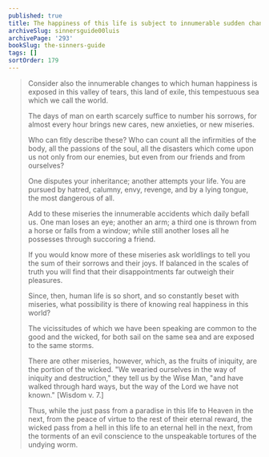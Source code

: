 ```yaml
---
published: true
title: The happiness of this life is subject to innumerable sudden changes
archiveSlug: sinnersguide00luis
archivePage: '293'
bookSlug: the-sinners-guide
tags: []
sortOrder: 179
---
```


> Consider also the innumerable changes to which human happiness is exposed in this valley of tears, this land of exile, this tempestuous sea which we call the world.
>
> The days of man on earth scarcely suffice to number his sorrows, for almost every hour brings new cares, new anxieties, or new miseries.
>
> Who can fitly describe these? Who can count all the infirmities of the body, all the passions of the soul, all the disasters which come upon us not only from our enemies, but even from our friends and from ourselves?
>
> One disputes your inheritance; another attempts your life. You are pursued by hatred, calumny, envy, revenge, and by a lying tongue, the most dangerous of all.
>
> Add to these miseries the innumerable accidents which daily befall us. One man loses an eye; another an arm; a third one is thrown from a horse or falls from a window; while still another loses all he possesses through succoring a friend.
>
> If you would know more of these miseries ask worldlings to tell you the sum of their sorrows and their joys. If balanced in the scales of truth you will find that their disappointments far outweigh their pleasures.
>
> Since, then, human life is so short, and so constantly beset with miseries, what possibility is there of knowing real happiness in this world?
>
> The vicissitudes of which we have been speaking are common to the good and the wicked, for both sail on the same sea and are exposed to the same storms.
>
> There are other miseries, however, which, as the fruits of iniquity, are the portion of the wicked. "We wearied ourselves in the way of iniquity and destruction," they tell us by the Wise Man, "and have walked through hard ways, but the way of the Lord we have not known." [Wisdom v. 7.]
>
> Thus, while the just pass from a paradise in this life to Heaven in the next, from the peace of virtue to the rest of their eternal reward, the wicked pass from a hell in this life to an eternal hell in the next, from the torments of an evil conscience to the unspeakable tortures of the undying worm.
